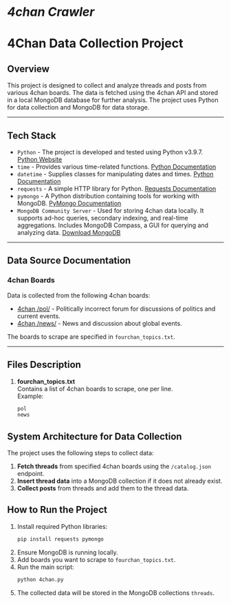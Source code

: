 # _4chan Crawler_
# 4Chan Data Collection Project

## Overview
This project is designed to collect and analyze threads and posts from various 4chan boards. The data is fetched using the 4chan API and stored in a local MongoDB database for further analysis. The project uses Python for data collection and MongoDB for data storage.

---

## Tech Stack
* `Python` - The project is developed and tested using Python v3.9.7. [Python Website](https://www.python.org/)  
* `time` - Provides various time-related functions. [Python Documentation](https://docs.python.org/3/library/time.html)  
* `datetime` - Supplies classes for manipulating dates and times. [Python Documentation](https://docs.python.org/3/library/datetime.html)  
* `requests` - A simple HTTP library for Python. [Requests Documentation](https://requests.readthedocs.io/en/latest/)  
* `pymongo` - A Python distribution containing tools for working with MongoDB. [PyMongo Documentation](https://pymongo.readthedocs.io/en/stable/)  
* `MongoDB Community Server` - Used for storing 4chan data locally. It supports ad-hoc queries, secondary indexing, and real-time aggregations. Includes MongoDB Compass, a GUI for querying and analyzing data. [Download MongoDB](https://www.mongodb.com/try/download/community)  

---

## Data Source Documentation

### 4chan Boards
Data is collected from the following 4chan boards:

* [4chan /pol/](https://boards.4chan.org/pol/) - Politically incorrect forum for discussions of politics and current events.  
* [4chan /news/](https://boards.4chan.org/news/) - News and discussion about global events.  

The boards to scrape are specified in `fourchan_topics.txt`.

---

## Files Description

1. **fourchan_topics.txt**  
   Contains a list of 4chan boards to scrape, one per line.  
   Example:  
   ```txt
   pol
   news  

## System Architecture for Data Collection

The project uses the following steps to collect data:

1. **Fetch threads** from specified 4chan boards using the `/catalog.json` endpoint.
2. **Insert thread data** into a MongoDB collection if it does not already exist.
3. **Collect posts** from threads and add them to the thread data.

## How to Run the Project

1. Install required Python libraries:  
   ```bash
   pip install requests pymongo
2. Ensure MongoDB is running locally.
3. Add boards you want to scrape to `fourchan_topics.txt`.
4. Run the main script:
   ```bash
   python 4chan.py
5. The collected data will be stored in the MongoDB collections `threads`.
